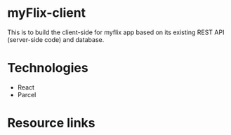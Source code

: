 # myFlix-client

This is to build the client-side for myflix app based on its existing REST API (server-side code) and database.

# Technologies

- React
- Parcel

# Resource links
